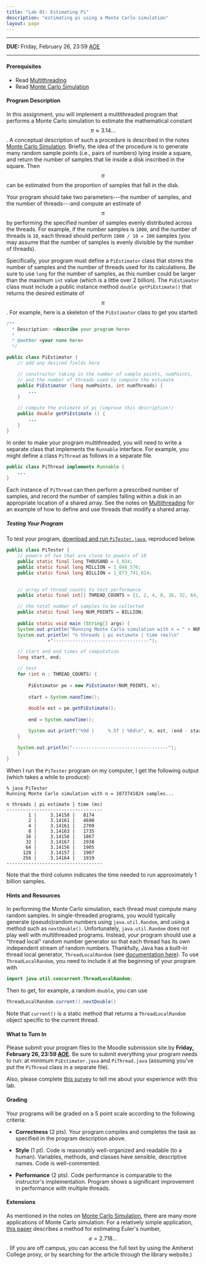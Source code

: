 ```yaml
---
title: "Lab 01: Estimating Pi"
description: "estimating pi using a Monte Carlo simulation"
layout: page
---
```


--------------------

**DUE:** Friday, February 26, 23:59 [AOE](https://time.is/Anywhere_on_Earth)

--------------------

#### Prerequisites

- Read [Multithreading](/teaching/2021s-cosc-273/notes/multithreading)
- Read [Monte Carlo Simulation](/teaching/2021s-cosc-273/notes/monte-carlo-method)

#### Program Description

In this assignment, you will implement a multithreaded program that performs a Monte Carlo simulation to estimate the mathematical constant $$\pi \approx 3.14\ldots$$. A conceptual description of such a procedure is described in the notes [Monte Carlo Simulation](/teaching/2021s-cosc-273/notes/monte-carlo-method). Briefly, the idea of the procedure is to generate many random sample points (i.e., pairs of numbers) lying inside a square, and return the number of samples that lie inside a disk inscribed in the square. Then $$\pi $$ can be estimated from the proportion of samples that fall in the disk.

Your program should take two parameters---the number of samples, and the number of threads---and compute an estimate of $$\pi $$ by performing the specified number of samples evenly distributed across the threads. For example, if the number samples is `1000`, and the number of threads is `10`, each thread should perform `1000 / 10 = 100` samples (you may assume that the number of samples is evenly divisible by the number of threads). 

Specifically, your program must define a `PiEstimator` class that stores the number of samples and the number of threads used for its calculations. Be sure to use `long` for the number of samples, as this number could be larger than the maximum `int` value (which is a little over 2 billion). The `PiEstimator` class must include a public instance method `double getPiEstimate()` that returns the desired estimate of $$\pi $$. For example, here is a skeleton of the `PiEstimator` class to get you started:

```java
/**
  * Description: <describe your program here>
  *
  * @author <your name here>
  */

public class PiEstimator {
    // add any desired fields here

    // constructor taking in the number of sample points, numPoints, 
    // and the number of threads used to compute the estimate
    public PiEstimator (long numPoints, int numThreads) {
	    ...
    }

    // compute the estimate of pi (improve this description!)
    public double getPiEstimate () {
	    ...
    }
}

```

In order to make your program multithreaded, you will need to write a separate class that implements the `Runnable` interface. For example, you might define a class `PiThread` as follows in a separate file.

```java
public class PiThread implements Runnable {
    ...
}
```

Each instance of `PiThread` can then perform a prescribed number of samples, and record the number of samples falling within a disk in an appropriate location of a shared array. See the notes on [Multithreading](/teaching/2021s-cosc-273/notes/multithreading) for an example of how to define and use threads that modify a shared array.

##### Testing Your Program

To test your program, [download and run `PiTester.java`](/assets/java/2021s-cosc-273/lab01-estimating-pi/PiTester.java), reproduced below.

```java
public class PiTester {
    // powers of two that are close to powers of 10
    public static final long THOUSAND = 1_024;
    public static final long MILLION = 1_048_576;
    public static final long BILLION = 1_073_741_824;

    
    // array of thread counts to test performance
    public static final int[] THREAD_COUNTS = {1, 2, 4, 8, 16, 32, 64, 128, 256};

    // the total number of samples to be collected
    public static final long NUM_POINTS = BILLION;
    
    public static void main (String[] args) {
	System.out.println("Running Monte Carlo simulation with n = " + NUM_POINTS + " samples...\n");
	System.out.println( "n threads | pi estimate | time (ms)\n"
			   +"-----------------------------------");

	// start and end times of computation
	long start, end;

	// test
	for (int n : THREAD_COUNTS) {
	    
	    PiEstimator pe = new PiEstimator(NUM_POINTS, n);
	    
	    start = System.nanoTime();
	    
	    double est = pe.getPiEstimate();
	    
	    end = System.nanoTime();

	    System.out.printf("%9d |     %.5f | %6d\n", n, est, (end - start) / 1_000_000);    
	}

	System.out.println("-----------------------------------");
    }	
}

```

When I run the `PiTester` program on my computer, I get the following output (which takes a while to produce):

```text
% java PiTester
Running Monte Carlo simulation with n = 1073741824 samples...

n threads | pi estimate | time (ms)
-----------------------------------
        1 |     3.14158 |   8174
        2 |     3.14161 |   4690
        4 |     3.14161 |   2709
        8 |     3.14163 |   1735
       16 |     3.14156 |   1867
       32 |     3.14167 |   1938
       64 |     3.14156 |   1905
      128 |     3.14157 |   1907
      256 |     3.14164 |   1919
-----------------------------------
```

Note that the third column indicates the time needed to run approximately 1 billion samples.

#### Hints and Resources

In performing the Monte Carlo simulation, each thread must compute many random samples. In single-threaded programs, you would typically generate (pseudo)random numbers using `java.util.Random`, and using a method such as `nextDouble()`. Unfortunately, `java.util.Random` does not play well with multithreaded programs. Instead, your program should use a "thread local" random number generator so that each thread has its own independent stream of random numbers. Thankfully, Java has a built-in thread local generator, `ThreadLocalRandom` (see [documentation here](https://docs.oracle.com/en/java/javase/11/docs/api/java.base/java/util/concurrent/ThreadLocalRandom.html)). To use `ThreadLocalRandom`, you need to include it at the beginning of your program with

```java
import java.util.concurrent.ThreadLocalRandom;
```

Then to get, for example, a random `double`, you can use

```java
ThreadLocalRandom.current().nextDouble()
```

Note that `current()` is a static method that returns a `ThreadLocalRandom` object specific to the current thread.

#### What to Turn In

Please submit your program files to the Moodle submission site by **Friday, February 26, 23:59 [AOE](https://time.is/Anywhere_on_Earth)**. Be sure to submit everything your program needs to run: at minimum `PiEstimator.java` and `PiThread.java` (assuming you've put the `PiThread` class in a separate file).

Also, please complete [this survey](https://forms.gle/PsD2B9ZLL6SCUB6aA) to tell me about your experience with this lab.

#### Grading

Your programs will be graded on a 5 point scale according to the following criteria:

- **Correctness** (2 pts). Your program compiles and completes the task as specified in the program description above.

- **Style** (1 pt). Code is reasonably well-organized and readable (to a human). Variables, methods, and classes  have sensible, descriptive names. Code is well-commented.

- **Performance** (2 pts). Code performance is comparable to the instructor's implementation. Program shows a significant improvement in performance with multiple threads.

#### Extensions

As mentioned in the notes on [Monte Carlo Simulation](/teaching/2021s-cosc-273/notes/monte-carlo-method), there are many more applications of Monte Carlo simulation. For a relatively simple application, [this paper](https://doi.org/10.2307/2685243) describes a method for estimating Euler's number, $$e = 2.718\ldots$$. (If you are off campus, you can access the full text by using the Amherst College proxy, or by searching for the article through the library website.)




